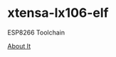 # xtensa-lx106-elf
ESP8266 Toolchain

[About It](https://lanseyujie.com/post/develop-esp8266-under-linux.html "Develop Esp8266 Under Linux")